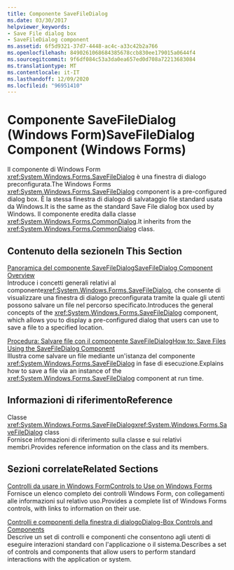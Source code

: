 ```yaml
---
title: Componente SaveFileDialog
ms.date: 03/30/2017
helpviewer_keywords:
- Save File dialog box
- SaveFileDialog component
ms.assetid: 6f5d9321-37d7-4448-ac4c-a33c42b2a766
ms.openlocfilehash: 8490261068684385678ccb830ee179015a0644f4
ms.sourcegitcommit: 9f6df084c53a3da0ea657ed0d708a72213683084
ms.translationtype: MT
ms.contentlocale: it-IT
ms.lasthandoff: 12/09/2020
ms.locfileid: "96951410"
---
```

# <a name="savefiledialog-component-windows-forms"></a><span data-ttu-id="f1278-102">Componente SaveFileDialog (Windows Form)</span><span class="sxs-lookup"><span data-stu-id="f1278-102">SaveFileDialog Component (Windows Forms)</span></span>
<span data-ttu-id="f1278-103">Il componente di Windows Form <xref:System.Windows.Forms.SaveFileDialog> è una finestra di dialogo preconfigurata.</span><span class="sxs-lookup"><span data-stu-id="f1278-103">The Windows Forms <xref:System.Windows.Forms.SaveFileDialog> component is a pre-configured dialog box.</span></span> <span data-ttu-id="f1278-104">È la stessa finestra di dialogo di salvataggio file standard usata da Windows.</span><span class="sxs-lookup"><span data-stu-id="f1278-104">It is the same as the standard Save File dialog box used by Windows.</span></span> <span data-ttu-id="f1278-105">Il componente eredita dalla classe <xref:System.Windows.Forms.CommonDialog>.</span><span class="sxs-lookup"><span data-stu-id="f1278-105">It inherits from the <xref:System.Windows.Forms.CommonDialog> class.</span></span>  
  
## <a name="in-this-section"></a><span data-ttu-id="f1278-106">Contenuto della sezione</span><span class="sxs-lookup"><span data-stu-id="f1278-106">In This Section</span></span>  
 [<span data-ttu-id="f1278-107">Panoramica del componente SaveFileDialog</span><span class="sxs-lookup"><span data-stu-id="f1278-107">SaveFileDialog Component Overview</span></span>](savefiledialog-component-overview-windows-forms.md)  
 <span data-ttu-id="f1278-108">Introduce i concetti generali relativi al componente<xref:System.Windows.Forms.SaveFileDialog>, che consente di visualizzare una finestra di dialogo preconfigurata tramite la quale gli utenti possono salvare un file nel percorso specificato.</span><span class="sxs-lookup"><span data-stu-id="f1278-108">Introduces the general concepts of the <xref:System.Windows.Forms.SaveFileDialog> component, which allows you to display a pre-configured dialog that users can use to save a file to a specified location.</span></span>  
  
 [<span data-ttu-id="f1278-109">Procedura: Salvare file con il componente SaveFileDialog</span><span class="sxs-lookup"><span data-stu-id="f1278-109">How to: Save Files Using the SaveFileDialog Component</span></span>](how-to-save-files-using-the-savefiledialog-component.md)  
 <span data-ttu-id="f1278-110">Illustra come salvare un file mediante un'istanza del componente <xref:System.Windows.Forms.SaveFileDialog> in fase di esecuzione.</span><span class="sxs-lookup"><span data-stu-id="f1278-110">Explains how to save a file via an instance of the <xref:System.Windows.Forms.SaveFileDialog> component at run time.</span></span>  
  
## <a name="reference"></a><span data-ttu-id="f1278-111">Informazioni di riferimento</span><span class="sxs-lookup"><span data-stu-id="f1278-111">Reference</span></span>  
 <span data-ttu-id="f1278-112">Classe <xref:System.Windows.Forms.SaveFileDialog></span><span class="sxs-lookup"><span data-stu-id="f1278-112"><xref:System.Windows.Forms.SaveFileDialog> class</span></span>  
 <span data-ttu-id="f1278-113">Fornisce informazioni di riferimento sulla classe e sui relativi membri.</span><span class="sxs-lookup"><span data-stu-id="f1278-113">Provides reference information on the class and its members.</span></span>  
  
## <a name="related-sections"></a><span data-ttu-id="f1278-114">Sezioni correlate</span><span class="sxs-lookup"><span data-stu-id="f1278-114">Related Sections</span></span>  
 [<span data-ttu-id="f1278-115">Controlli da usare in Windows Form</span><span class="sxs-lookup"><span data-stu-id="f1278-115">Controls to Use on Windows Forms</span></span>](controls-to-use-on-windows-forms.md)  
 <span data-ttu-id="f1278-116">Fornisce un elenco completo dei controlli Windows Form, con collegamenti alle informazioni sul relativo uso.</span><span class="sxs-lookup"><span data-stu-id="f1278-116">Provides a complete list of Windows Forms controls, with links to information on their use.</span></span>  
  
 [<span data-ttu-id="f1278-117">Controlli e componenti della finestra di dialogo</span><span class="sxs-lookup"><span data-stu-id="f1278-117">Dialog-Box Controls and Components</span></span>](dialog-box-controls-and-components-windows-forms.md)  
 <span data-ttu-id="f1278-118">Descrive un set di controlli e componenti che consentono agli utenti di eseguire interazioni standard con l'applicazione o il sistema.</span><span class="sxs-lookup"><span data-stu-id="f1278-118">Describes a set of controls and components that allow users to perform standard interactions with the application or system.</span></span>
